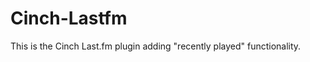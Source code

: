 Cinch-Lastfm
==============

This is the Cinch Last.fm plugin adding "recently played" functionality.
